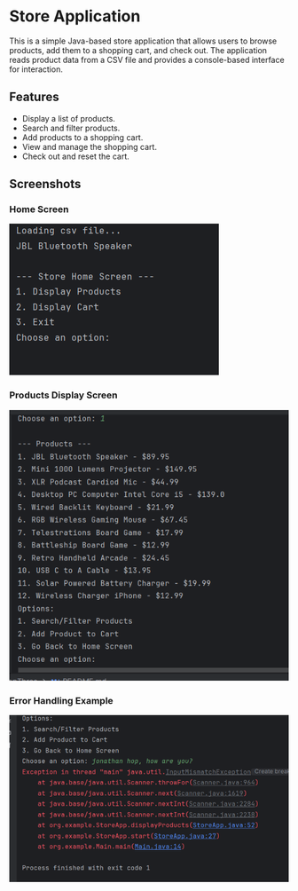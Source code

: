 # Store Application

This is a simple Java-based store application that allows users to browse products, add them to a shopping cart, and check out. The application reads product data from a CSV file and provides a console-based interface for interaction.

## Features
- Display a list of products.
- Search and filter products.
- Add products to a shopping cart.
- View and manage the shopping cart.
- Check out and reset the cart.

## Screenshots

### Home Screen
![img.png](img.png)

### Products Display Screen
![img_1.png](img_1.png)

### Error Handling Example
![img_2.png](img_2.png)

